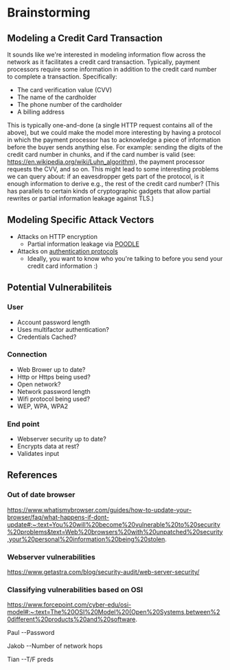 # Brainstorming

## Modeling a Credit Card Transaction

It sounds like we're interested in modeling information flow across the network as it facilitates a credit card transaction.
Typically, payment processors require some information in addition to the credit card number to complete a transaction.
Specifically:

- The card verification value (CVV)
- The name of the cardholder
- The phone number of the cardholder
- A billing address

This is typically one-and-done (a single HTTP request contains all of the above), but we could make the model more interesting by having a protocol in which the payment processor has to acknowledge a piece of information before the buyer sends anything else.
For example: sending the digits of the credit card number in chunks, and if the card number is valid (see: <https://en.wikipedia.org/wiki/Luhn_algorithm>), the payment processor requests the CVV, and so on.
This might lead to some interesting problems we can query about: if an eavesdropper gets part of the protocol, is it enough information to derive e.g., the rest of the credit card number?
(This has parallels to certain kinds of cryptographic gadgets that allow partial rewrites or partial information leakage against TLS.)

## Modeling Specific Attack Vectors

- Attacks on HTTP encryption
  - Partial information leakage via [POODLE](https://en.wikipedia.org/wiki/POODLE)
- Attacks on [authentication protocols](https://en.wikipedia.org/wiki/Authentication_protocol)
  - Ideally, you want to know who you're talking to before you send your credit card information :)

## Potential Vulnerabiliteis 

### User
- Account password length
- Uses multifactor authentication?
- Credentials Cached?

### Connection
- Web Brower up to date?
- Http or Https being used?
- Open network?
- Network password length
- Wifi protocol being used? 
- WEP, WPA, WPA2

### End point
- Webserver security up to date?
- Encrypts data at rest? 
- Validates input



## References 
### Out of date browser

https://www.whatismybrowser.com/guides/how-to-update-your-browser/faq/what-happens-if-dont-update#:~:text=You%20will%20become%20vulnerable%20to%20security%20problems&text=Web%20browsers%20with%20unpatched%20security,your%20personal%20information%20being%20stolen.

### Webserver vulnerabilities 
https://www.getastra.com/blog/security-audit/web-server-security/

### Classifying vulnerabilities based on OSI
https://www.forcepoint.com/cyber-edu/osi-model#:~:text=The%20OSI%20Model%20(Open%20Systems,between%20different%20products%20and%20software.



Paul 
--Password

Jakob
--Number of network hops

Tian
--T/F preds 


